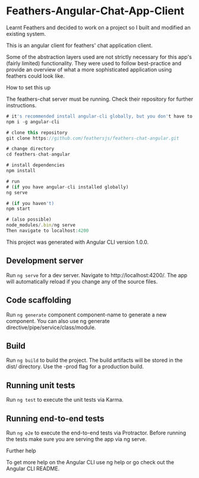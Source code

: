 # Feathers-Angular-Chat-App-Client
Learnt Feathers and decided to work on a project so I built and modified an existing system.

This is an angular client for feathers' chat application client.

Some of the abstraction layers used are not strictly necessary for this app's (fairly limited) functionality. They were used to follow best-practice and provide an overview of what a more sophisticated application using feathers could look like.

How to set this up

The feathers-chat server must be running. Check their repository for further instructions.

```js
# it's recommended install angular-cli globally, but you don't have to 
npm i -g angular-cli

# clone this repository
git clone https://github.com/feathersjs/feathers-chat-angular.git

# change directory
cd feathers-chat-angular

# install dependencies
npm install

# run 
# (if you have angular-cli installed globally)
ng serve

# (if you haven't)
npm start

# (also possible)
node_modules/.bin/ng serve
Then navigate to localhost:4200
```

This project was generated with Angular CLI version 1.0.0.

## Development server

Run `ng serve` for a dev server. Navigate to http://localhost:4200/. The app will automatically reload if you change any of the source files.

## Code scaffolding

Run `ng generate` component component-name to generate a new component. You can also use ng generate directive/pipe/service/class/module.

## Build

Run `ng build` to build the project. The build artifacts will be stored in the dist/ directory. Use the -prod flag for a production build.

## Running unit tests

Run `ng test` to execute the unit tests via Karma.

## Running end-to-end tests

Run `ng e2e` to execute the end-to-end tests via Protractor. Before running the tests make sure you are serving the app via ng serve.

Further help

To get more help on the Angular CLI use ng help or go check out the Angular CLI README.
